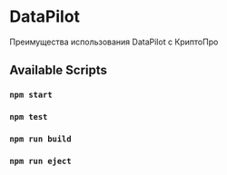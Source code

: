 # DataPilot
Преимущества использования DataPilot c КриптоПро

## Available Scripts

### `npm start`

### `npm test`

### `npm run build`

### `npm run eject`


